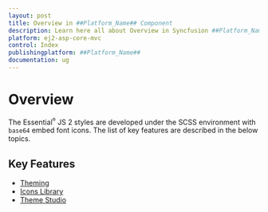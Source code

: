 ```yaml
---
layout: post
title: Overview in ##Platform_Name## Component
description: Learn here all about Overview in Syncfusion ##Platform_Name## component of Syncfusion Essential JS 2 and more.
platform: ej2-asp-core-mvc
control: Index
publishingplatform: ##Platform_Name##
documentation: ug
---
```


# Overview

The Essential<sup style="font-size:70%">&reg;</sup> JS 2 styles are developed under the SCSS environment with `base64` embed font icons. The list of key features are described in the below topics.

## Key Features

* [Theming](theme/)
* [Icons Library](icons/)
* [Theme Studio](theme-studio/)
